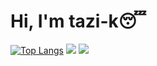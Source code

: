 # Hi, I'm tazi-k😴
[![Top Langs](https://github-readme-stats.vercel.app/api/top-langs/?username=tazi-k)](https://github.com/tazi-k/github-readme-stats)
![](https://github-readme-stats.vercel.app/api?username=tazi-k)
[![](https://raw.githubusercontent.com/tazi-k/Startup_namer/master/profile-summary-card-output/vue/1-repos-per-language.svg)](https://github.com/tazi-k/github-profile-summary-cards) 
